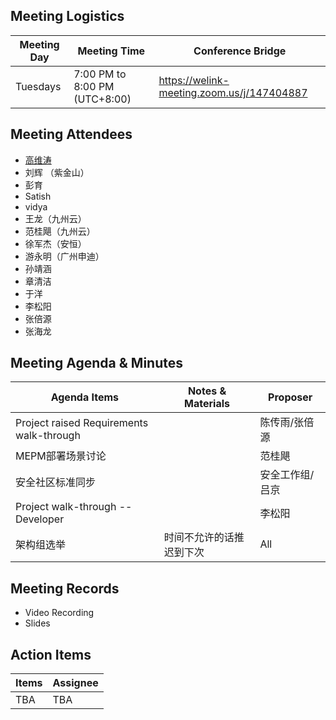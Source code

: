 ## Meeting Logistics

| Meeting Day  |  Meeting Time  | Conference Bridge  |
|---|---|---|
| Tuesdays  | 7:00 PM to 8:00 PM (UTC+8:00)   |  https://welink-meeting.zoom.us/j/147404887 |


## Meeting Attendees
- [高维涛](https://gitee.com/Gao_Victor)
- 刘辉 （紫金山）
- 彭育
- Satish
- vidya
- 王龙（九州云）
- 范桂飓（九州云）
- 徐军杰（安恒）
- 游永明（广州申迪）
- 孙靖涵
- 章清洁
- 于洋
- 李松阳
- 张倍源
- 张海龙

## Meeting Agenda & Minutes
|  Agenda Items  |  Notes & Materials   |  Proposer |
|---|---|---|
|  Project raised Requirements walk-through  |    | 陈传雨/张倍源 |
|  MEPM部署场景讨论 |    | 范桂飓 |
|  安全社区标准同步 |    | 安全工作组/吕京 |
|  Project walk-through -- Developer  |     | 李松阳 |
|  架构组选举  |  时间不允许的话推迟到下次   | All |

## Meeting Records
- Video Recording
- Slides


## Action Items
|  Items | Assignee   |
|---|---|
| TBA  | TBA|


